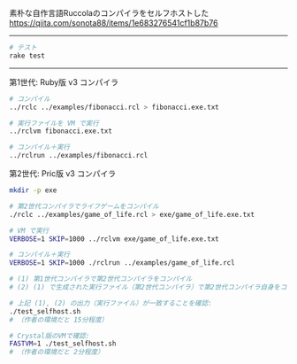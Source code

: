 素朴な自作言語Ruccolaのコンパイラをセルフホストした  
https://qiita.com/sonota88/items/1e683276541cf1b87b76

---

```sh
# テスト
rake test
```

---

第1世代: Ruby版 v3 コンパイラ

```sh
# コンパイル
../rclc ../examples/fibonacci.rcl > fibonacci.exe.txt

# 実行ファイルを VM で実行
../rclvm fibonacci.exe.txt

# コンパイル＋実行
../rclrun ../examples/fibonacci.rcl
```

第2世代: Pric版 v3 コンパイラ

```sh
mkdir -p exe

# 第2世代コンパイラでライフゲームをコンパイル
./rclc ../examples/game_of_life.rcl > exe/game_of_life.exe.txt

# VM で実行
VERBOSE=1 SKIP=1000 ../rclvm exe/game_of_life.exe.txt

# コンパイル＋実行
VERBOSE=1 SKIP=1000 ./rclrun ../examples/game_of_life.rcl
```

```sh
# (1) 第1世代コンパイラで第2世代コンパイラをコンパイル
# (2) (1) で生成された実行ファイル（第2世代コンパイラ）で第2世代コンパイラ自身をコンパイル

# 上記 (1), (2) の出力（実行ファイル）が一致することを確認:
./test_selfhost.sh
# （作者の環境だと 15分程度）

# Crystal版のVMで確認:
FASTVM=1 ./test_selfhost.sh
# （作者の環境だと 2分程度）
```
